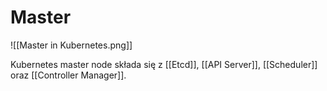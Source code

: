 # Master

![[Master in Kubernetes.png]]

Kubernetes master node składa się z [[Etcd]], [[API Server]], [[Scheduler]] oraz [[Controller Manager]].